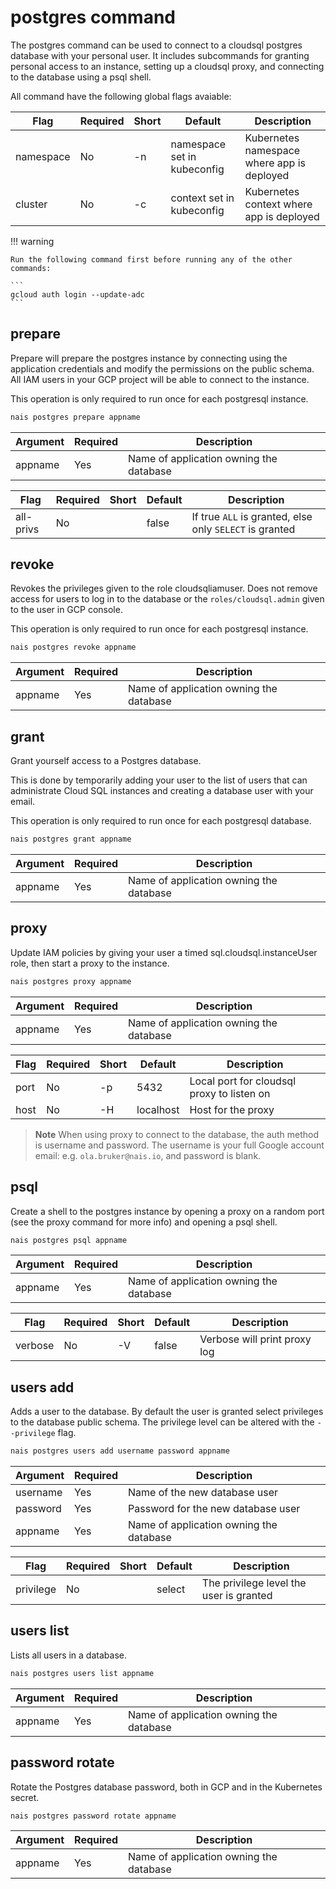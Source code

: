 # postgres command
The postgres command can be used to connect to a cloudsql postgres database with your personal user. It includes subcommands for granting personal access to an instance, 
setting up a cloudsql proxy, and connecting to the database using a psql shell.

All command have the following global flags avaiable:

| Flag      | Required | Short |Default                       |Description                                              |
|-----------|----------|-------|------------------------------|---------------------------------------------------------|
| namespace | No       | -n    | namespace set in kubeconfig  | Kubernetes namespace where app is deployed              |
| cluster   | No       | -c    | context set in kubeconfig    | Kubernetes context where app is deployed                |

!!! warning
    
    Run the following command first before running any of the other commands:
    
    ```
    gcloud auth login --update-adc
    ```

## prepare
Prepare will prepare the postgres instance by connecting using the
application credentials and modify the permissions on the public schema.
All IAM users in your GCP project will be able to connect to the instance.

This operation is only required to run once for each postgresql instance.

```bash
nais postgres prepare appname
```

| Argument    | Required  | Description                                                 |
|-------------|-----------|-------------------------------------------------------------|
| appname     | Yes       | Name of application owning the database                     |

| Flag      | Required | Short |Default                       |Description                                              |
|-----------|----------|-------|------------------------------|---------------------------------------------------------|
| all-privs | No       |       | false                        | If true `ALL` is granted, else only `SELECT` is granted |

## revoke
Revokes the privileges given to the role cloudsqliamuser.
Does not remove access for users to log in to the database or the `roles/cloudsql.admin` given to the user in GCP console.

This operation is only required to run once for each postgresql instance.

```bash
nais postgres revoke appname
```

| Argument    | Required  | Description                                                 |
|-------------|-----------|-------------------------------------------------------------|
| appname     | Yes       | Name of application owning the database                     |

## grant
Grant yourself access to a Postgres database.

This is done by temporarily adding your user to the list of users that can administrate Cloud SQL instances and creating a database user with your email.

This operation is only required to run once for each postgresql database.

```bash
nais postgres grant appname
```

| Argument    | Required  | Description                                                 |
|-------------|-----------|-------------------------------------------------------------|
| appname     | Yes       | Name of application owning the database                     |

## proxy
Update IAM policies by giving your user a timed sql.cloudsql.instanceUser role, then start a proxy to the instance.

```bash
nais postgres proxy appname
```

| Argument    | Required  | Description                                                 |
|-------------|-----------|-------------------------------------------------------------|
| appname     | Yes       | Name of application owning the database                     |

| Flag      | Required | Short |Default                       |Description                                  |
|-----------|----------|-------|------------------------------|---------------------------------------------|
| port      | No       | -p    | 5432                         | Local port for cloudsql proxy to listen on  |
| host      | No       | -H    | localhost                    | Host for the proxy                          |

> **Note**
> When using proxy to connect to the database, the auth method is username and password. 
> The username is your full Google account email: e.g. `ola.bruker@nais.io`, and password is blank.

## psql
Create a shell to the postgres instance by opening a proxy on a random port (see the proxy command for more info) and opening a psql shell.

```bash
nais postgres psql appname
```

| Argument    | Required  | Description                                                 |
|-------------|-----------|-------------------------------------------------------------|
| appname     | Yes       | Name of application owning the database                     |

| Flag      | Required | Short |Default                       |Description                                  |
|-----------|----------|-------|------------------------------|---------------------------------------------|
| verbose   | No       | -V    | false                        | Verbose will print proxy log                |

## users add
Adds a user to the database. By default the user is granted select privileges to the database public schema. The privilege level can be altered with the `--privilege` flag.

```bash
nais postgres users add username password appname
```

| Argument    | Required  | Description                                                 |
|-------------|-----------|-------------------------------------------------------------|
| username    | Yes       | Name of the new database user                               |
| password    | Yes       | Password for the new database user                          |
| appname     | Yes       | Name of application owning the database                     |

| Flag      | Required | Short |Default                       |Description                                  |
|-----------|----------|-------|------------------------------|---------------------------------------------|
| privilege | No       |       | select                       | The privilege level the user is granted     |

## users list
Lists all users in a database.

```bash
nais postgres users list appname
```

| Argument    | Required  | Description                                                 |
|-------------|-----------|-------------------------------------------------------------|
| appname     | Yes       | Name of application owning the database                     |

## password rotate
Rotate the Postgres database password, both in GCP and in the Kubernetes secret.

```bash
nais postgres password rotate appname
```

| Argument    | Required  | Description                                                 |
|-------------|-----------|-------------------------------------------------------------|
| appname     | Yes       | Name of application owning the database                     |
